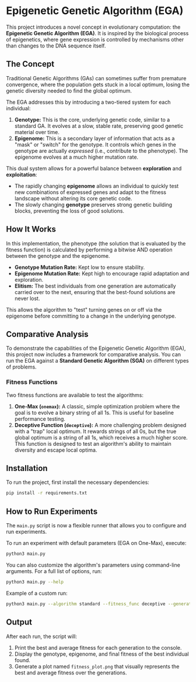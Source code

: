 # Epigenetic Genetic Algorithm (EGA)

This project introduces a novel concept in evolutionary computation: the **Epigenetic Genetic Algorithm (EGA)**. It is inspired by the biological process of epigenetics, where gene expression is controlled by mechanisms other than changes to the DNA sequence itself.

## The Concept

Traditional Genetic Algorithms (GAs) can sometimes suffer from premature convergence, where the population gets stuck in a local optimum, losing the genetic diversity needed to find the global optimum.

The EGA addresses this by introducing a two-tiered system for each individual:

1.  **Genotype:** This is the core, underlying genetic code, similar to a standard GA. It evolves at a slow, stable rate, preserving good genetic material over time.
2.  **Epigenome:** This is a secondary layer of information that acts as a "mask" or "switch" for the genotype. It controls which genes in the genotype are actually *expressed* (i.e., contribute to the phenotype). The epigenome evolves at a much higher mutation rate.

This dual system allows for a powerful balance between **exploration** and **exploitation**:
- The rapidly changing **epigenome** allows an individual to quickly test new combinations of expressed genes and adapt to the fitness landscape without altering its core genetic code.
- The slowly changing **genotype** preserves strong genetic building blocks, preventing the loss of good solutions.

## How It Works

In this implementation, the phenotype (the solution that is evaluated by the fitness function) is calculated by performing a bitwise AND operation between the genotype and the epigenome.

- **Genotype Mutation Rate:** Kept low to ensure stability.
- **Epigenome Mutation Rate:** Kept high to encourage rapid adaptation and exploration.
- **Elitism:** The best individuals from one generation are automatically carried over to the next, ensuring that the best-found solutions are never lost.

This allows the algorithm to "test" turning genes on or off via the epigenome before committing to a change in the underlying genotype.

## Comparative Analysis

To demonstrate the capabilities of the Epigenetic Genetic Algorithm (EGA), this project now includes a framework for comparative analysis. You can run the EGA against a **Standard Genetic Algorithm (SGA)** on different types of problems.

### Fitness Functions

Two fitness functions are available to test the algorithms:

1.  **One-Max (`onemax`):** A classic, simple optimization problem where the goal is to evolve a binary string of all 1s. This is useful for baseline performance testing.
2.  **Deceptive Function (`deceptive`):** A more challenging problem designed with a "trap" local optimum. It rewards strings of all 0s, but the true global optimum is a string of all 1s, which receives a much higher score. This function is designed to test an algorithm's ability to maintain diversity and escape local optima.

## Installation

To run the project, first install the necessary dependencies:

```bash
pip install -r requirements.txt
```

## How to Run Experiments

The `main.py` script is now a flexible runner that allows you to configure and run experiments.

To run an experiment with default parameters (EGA on One-Max), execute:

```bash
python3 main.py
```

You can also customize the algorithm's parameters using command-line arguments. For a full list of options, run:

```bash
python3 main.py --help
```

Example of a custom run:
```bash
python3 main.py --algorithm standard --fitness_func deceptive --generations 200 --output_file standard_vs_deceptive.png
```

## Output

After each run, the script will:
1.  Print the best and average fitness for each generation to the console.
2.  Display the genotype, epigenome, and final fitness of the best individual found.
3.  Generate a plot named `fitness_plot.png` that visually represents the best and average fitness over the generations.